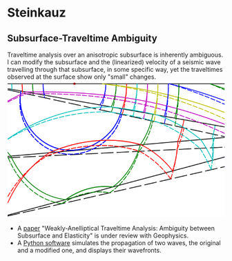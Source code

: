# Steinkauz

## Subsurface-Traveltime Ambiguity

Traveltime analysis over an anisotropic subsurface is inherently ambiguous. I can modify the subsurface and the   (linearized) velocity of a seismic wave travelling through that subsurface, in some specific way, yet the traveltimes observed at the surface show only "small" changes.  
![two different subsurface-wavefronts models](SubsurfaceModel.png?raw=true)
- A [paper](https://github.com/bjornrommel/steinkauz/tree/master/project/ambiguity/BjörnRommel.WeaklyAnellipticalTraveltimeAnalysis.pdf) "Weakly-Anelliptical Traveltime Analysis: Ambiguity between Subsurface and Elasticity" is under review with Geophysics. 
- A [Python software](https://github.com/bjornrommel/steinkauz/blob/master/project/ambiguity/ambiguity-as_used_for_manuscript.py) simulates the propagation of two waves, the original and a modified one, and displays their wavefronts.

